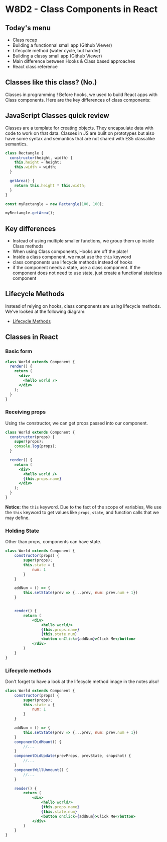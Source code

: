 # W8D2 - Class Components in React

## Today's menu

- Class recap
- Building a functionnal small app (Github Viewer)
- Lifecycle method (water cycle, but harder)
- Building a classy small app (Github Viewer)
- Main difference between Hooks & Class based approaches
- React class reference

## Classes like this class? (No.)

Classes in programming ! Before hooks, we used to build React apps with Class components. Here are the key differences of class components:

## JavaScript Classes quick review

Classes are a template for creating objects. They encapsulate data with code to work on that data. Classes in JS are built on prototypes but also have some syntax and semantics that are not shared with ES5 classalike semantics.

```jsx
class Rectangle {
  constructor(height, width) {
    this.height = height;
    this.width = width;
  }

  getArea() {
    return this.height * this.width;
  }
}

const myRectangle = new Rectangle(100, 100);

myRectangle.getArea();
```

## Key differences

- Instead of using multiple smaller functions, we group them up inside Class methods
- When using Class components, Hooks are off the plate!
- Inside a class component, we must use the `this` keyword
- class components use lifecycle methods instead of hooks
- if the component needs a state, use a class component. If the component does not need to use state, just create a functional stateless component

## Lifecycle Methods

Instead of relying on hooks, class components are using lifecycle methods. We've looked at the following diagram:

- [Lifecycle Methods](./lifecycle.jpeg)

## Classes in React

### Basic form

```jsx
class World extends Component {
  render() {
    return (
      <div>
        <hello world />
      </div>
    );
  }
}
```

### Receiving props

Using `the` constructor, we can get props passed into our component.

```jsx
class World extends Component {
  constructor(props) {
    super(props);
    console.log(props);
  }

  render() {
    return (
      <div>
        <hello world />
        {this.props.name}
      </div>
    );
  }
}
```

**Notice:** the `this` keyword. Due to the fact of the scope of variables, We use the `this` keyword to get values like `props`, `state`, and function calls that we may define.

### Holding State

Other than props, components can have state.

```jsx
class World extends Component {
	constructor(props) {
		super(props);
		this.state = {
			num: 1
		}
	}

	addNum = () => {
		this.setState(prev => {...prev, num: prev.num + 1})
	}


	render() {
		return (
			<div>
				<hello world/>
				{this.props.name}
				{this.state.num}
				<button onClick={addNum}>Click Me</button>
			</div>
		)
	}
}
```

### Lifecycle methods

Don't forget to have a look at the lifecycle method image in the notes also!

```jsx
class World extends Component {
	constructor(props) {
		super(props);
		this.state = {
			num: 1
		}
	}

	addNum = () => {
		this.setState(prev => {...prev, num: prev.num + 1})
	}
  	componentDidMount() {
  		//...
  	}
  	componentDidUpdate(prevProps, prevState, snapshot) {
    	//...
  	}
  	componentWillUnmount() {
    	//...
  	}

	render() {
		return (
			<div>
				<hello world/>
				{this.props.name}
				{this.state.num}
				<button onClick={addNum}>Click Me</button>
			</div>
		)
	}
}
```
